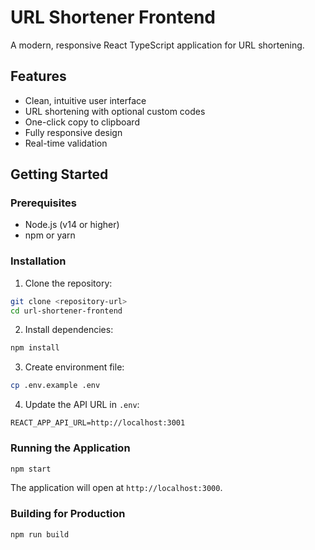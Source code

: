 # URL Shortener Frontend

A modern, responsive React TypeScript application for URL shortening.

## Features

- Clean, intuitive user interface
- URL shortening with optional custom codes
- One-click copy to clipboard
- Fully responsive design
- Real-time validation


## Getting Started

### Prerequisites

- Node.js (v14 or higher)
- npm or yarn

### Installation

1. Clone the repository:
```bash
git clone <repository-url>
cd url-shortener-frontend
```

2. Install dependencies:
```bash
npm install
```

3. Create environment file:
```bash
cp .env.example .env
```

4. Update the API URL in `.env`:
```
REACT_APP_API_URL=http://localhost:3001
```

### Running the Application

```bash
npm start
```

The application will open at `http://localhost:3000`.

### Building for Production

```bash
npm run build
```